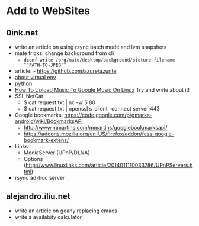 # Add to WebSites

## 0ink.net

- write an article on using rsync batch mode and lvm snapshots
- mate tricks: change background from cli
    - `dconf write /org/mate/desktop/background/picture-filename "'PATH-TO-JPEG'"`
- article: - https://github.com/azure/azurite
- [about virtual env](https://stackoverflow.com/questions/27695501/use-virtualenv-in-python-script)
- [python]([https://homes.cs.washington.edu/~yjzhang/notes/python_web.html])
- [How To Upload Music To Google Music On Linux](https://www.addictivetips.com/ubuntu-linux-tips/upload-music-to-google-music-on-linux/) Try and write about it!
- SSL NetCat
    - $ cat request.txt | nc -w 5 <someserver> 80
    - $ cat request.txt | openssl s_client -connect server:443
- Google bookmarks: https://code.google.com/p/gmarks-android/wiki/BookmarksAPI
    - http://www.mmartins.com/mmartins/googlebookmarksapi/
    - https://addons.mozilla.org/en-US/firefox/addon/fess-google-bookmark-extens/
- Links
   * MediaServer (UPnP/DLNA)
   * Options (<http://www.linuxlinks.com/article/2014011110033786/UPnPServers.html>):
- rsync ad-hoc server

## alejandro.iliu.net

- write an article on geany replacing emacs
- write a availabity calculator



